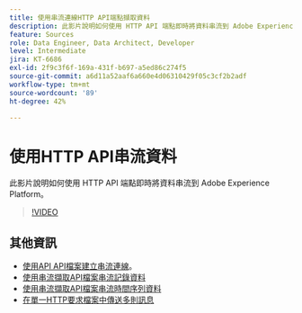 ```yaml
---
title: 使用串流連線HTTP API端點擷取資料
description: 此影片說明如何使用 HTTP API 端點即時將資料串流到 Adobe Experience Platform。
feature: Sources
role: Data Engineer, Data Architect, Developer
level: Intermediate
jira: KT-6686
exl-id: 2f9c3f6f-169a-431f-b697-a5ed86c274f5
source-git-commit: a6d11a52aaf6a660e4d06310429f05c3cf2b2adf
workflow-type: tm+mt
source-wordcount: '89'
ht-degree: 42%

---
```


# 使用HTTP API串流資料

此影片說明如何使用 HTTP API 端點即時將資料串流到 Adobe Experience Platform。

>[!VIDEO](https://video.tv.adobe.com/v/331028?learn=on&enablevpops)

## 其他資訊

* [使用API API檔案建立串流連線](https://experienceleague.adobe.com/docs/experience-platform/sources/api-tutorials/create/streaming/http.html)。
* [使用串流擷取API檔案串流記錄資料](https://experienceleague.adobe.com/docs/experience-platform/ingestion/tutorials/streaming-record-data.html)
* [使用串流擷取API檔案串流時間序列資料](https://experienceleague.adobe.com/docs/experience-platform/ingestion/tutorials/streaming-time-series-data.html)
* [在單一HTTP要求檔案中傳送多則訊息](https://experienceleague.adobe.com/docs/experience-platform/ingestion/tutorials/streaming-multiple-messages.html)
